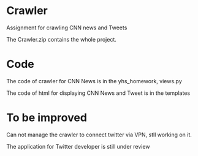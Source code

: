 # Crawler
Assignment for crawling CNN news and Tweets

The Crawler.zip contains the whole project. 


# Code
The code of crawler for CNN News is in the yhs_homework, views.py

The code of html for displaying CNN News and Tweet is in the templates

# To be improved
Can not manage the crawler to connect twitter via VPN, stll working on it.

The application for Twitter developer is still under review
